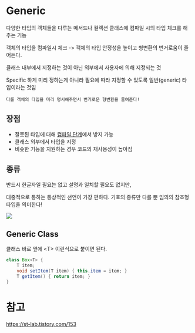 # Generic
다양한 타입의 객체들을 다루는 메서드나 컬렉션 클래스에
컴파일 시의 타입 체크를 해주는 기능

객체의 타입을 컴파일시 체크 -> 객체의 타입 안정성을 높이고 형변환의 번거로움이 줄어든다.

클래스 내부에서 지정하는 것이 아닌 외부에서 사용자에 의해 지정되는 것

Specific 하게 미리 정하는게 아니라 필요에 따라 지정할 수 있도록 일반(generic) 타입이라는 것임

	다룰 객체의 타입을 미리 명시해주면서 번거로운 형변환을 줄여준다!

## 장점
- 잘못된 타입에 대해 [컴파일 단계](Compile_Time.md)에서 방지 가능
- 클래스 외부에서 타입을 지정
- 비슷한 기능을 지원하는 경우 코드의 재사용성이 높아짐

## 종류
반드시 한글자일 필요는 없고 설명과 일치할 필요도 없지만,

대중적으로 통하는 통상적인 선언이 가장 편하다.
기호의 종류만 다를 뿐 임의의 참조형 타입을 의미한다!

![](https://i.imgur.com/HHXoTZP.png)

## Generic Class
클래스 바로 옆에 \<T\> 이런식으로 붙이면 된다.
```java
class Box<T> {
	T item;
	void setItem(T item) { this.item = item; }
	T getItem() { return item; }
}
```


# 참고
https://st-lab.tistory.com/153